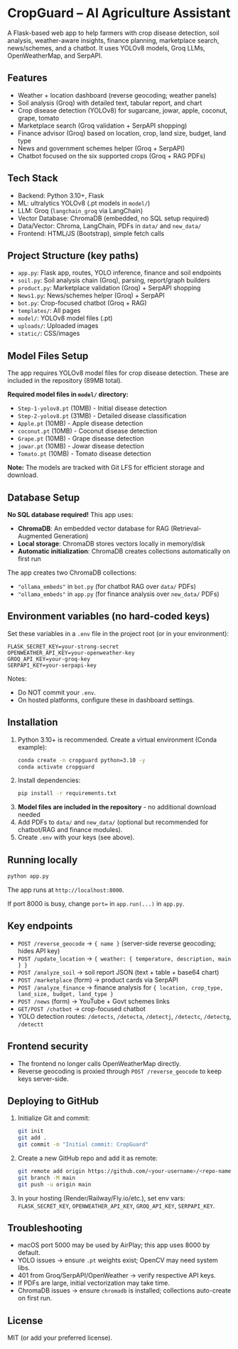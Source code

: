# CropGuard – AI Agriculture Assistant

A Flask-based web app to help farmers with crop disease detection, soil analysis, weather-aware insights, finance planning, marketplace search, news/schemes, and a chatbot. It uses YOLOv8 models, Groq LLMs, OpenWeatherMap, and SerpAPI.

## Features
- Weather + location dashboard (reverse geocoding; weather panels)
- Soil analysis (Groq) with detailed text, tabular report, and chart
- Crop disease detection (YOLOv8) for sugarcane, jowar, apple, coconut, grape, tomato
- Marketplace search (Groq validation + SerpAPI shopping)
- Finance advisor (Groq) based on location, crop, land size, budget, land type
- News and government schemes helper (Groq + SerpAPI)
- Chatbot focused on the six supported crops (Groq + RAG PDFs)

## Tech Stack
- Backend: Python 3.10+, Flask
- ML: ultralytics YOLOv8 (.pt models in `model/`)
- LLM: Groq (`langchain_groq` via LangChain)
- Vector Database: ChromaDB (embedded, no SQL setup required)
- Data/Vector: Chroma, LangChain, PDFs in `data/` and `new_data/`
- Frontend: HTML/JS (Bootstrap), simple fetch calls

## Project Structure (key paths)
- `app.py`: Flask app, routes, YOLO inference, finance and soil endpoints
- `soil.py`: Soil analysis chain (Groq), parsing, report/graph builders
- `product.py`: Marketplace validation (Groq) + SerpAPI shopping
- `News1.py`: News/schemes helper (Groq) + SerpAPI
- `bot.py`: Crop-focused chatbot (Groq + RAG)
- `templates/`: All pages
- `model/`: YOLOv8 model files (.pt)
- `uploads/`: Uploaded images
- `static/`: CSS/images

## Model Files Setup
The app requires YOLOv8 model files for crop disease detection. These are included in the repository (89MB total).

**Required model files in `model/` directory:**
- `Step-1-yolov8.pt` (10MB) - Initial disease detection
- `Step-2-yolov8.pt` (31MB) - Detailed disease classification  
- `Apple.pt` (10MB) - Apple disease detection
- `coconut.pt` (10MB) - Coconut disease detection
- `Grape.pt` (10MB) - Grape disease detection
- `jowar.pt` (10MB) - Jowar disease detection
- `Tomato.pt` (10MB) - Tomato disease detection


**Note:** The models are tracked with Git LFS for efficient storage and download.

## Database Setup
**No SQL database required!** This app uses:
- **ChromaDB**: An embedded vector database for RAG (Retrieval-Augmented Generation)
- **Local storage**: ChromaDB stores vectors locally in memory/disk
- **Automatic initialization**: ChromaDB creates collections automatically on first run

The app creates two ChromaDB collections:
- `"ollama_embeds"` in `bot.py` (for chatbot RAG over `data/` PDFs)
- `"ollama_embeds"` in `app.py` (for finance analysis over `new_data/` PDFs)

## Environment variables (no hard-coded keys)
Set these variables in a `.env` file in the project root (or in your environment):

```
FLASK_SECRET_KEY=your-strong-secret
OPENWEATHER_API_KEY=your-openweather-key
GROQ_API_KEY=your-groq-key
SERPAPI_KEY=your-serpapi-key
```

Notes:
- Do NOT commit your `.env`.
- On hosted platforms, configure these in dashboard settings.

## Installation
1. Python 3.10+ is recommended. Create a virtual environment (Conda example):
   ```bash
   conda create -n cropguard python=3.10 -y
   conda activate cropguard
   ```
2. Install dependencies:
   ```bash
   pip install -r requirements.txt
   ```
3. **Model files are included in the repository** - no additional download needed
4. Add PDFs to `data/` and `new_data/` (optional but recommended for chatbot/RAG and finance modules).
5. Create `.env` with your keys (see above).

## Running locally
```bash
python app.py
```
The app runs at `http://localhost:8000`.

If port 8000 is busy, change `port=` in `app.run(...)` in `app.py`.

## Key endpoints
- `POST /reverse_geocode` → `{ name }` (server-side reverse geocoding; hides API key)
- `POST /update_location` → `{ weather: { temperature, description, main } }`
- `POST /analyze_soil` → soil report JSON (text + table + base64 chart)
- `POST /marketplace` (form) → product cards via SerpAPI
- `POST /analyze_finance` → finance analysis for `{ location, crop_type, land_size, budget, land_type }`
- `POST /news` (form) → YouTube + Govt schemes links
- `GET/POST /chatbot` → crop-focused chatbot
- YOLO detection routes: `/detects`, `/detecta`, `/detectj`, `/detectc`, `/detectg`, `/detectt`

## Frontend security
- The frontend no longer calls OpenWeatherMap directly.
- Reverse geocoding is proxied through `POST /reverse_geocode` to keep keys server-side.

## Deploying to GitHub
1. Initialize Git and commit:
   ```bash
   git init
   git add .
   git commit -m "Initial commit: CropGuard"
   ```
2. Create a new GitHub repo and add it as remote:
   ```bash
   git remote add origin https://github.com/<your-username>/<repo-name>.git
   git branch -M main
   git push -u origin main
   ```
3. In your hosting (Render/Railway/Fly.io/etc.), set env vars: `FLASK_SECRET_KEY`, `OPENWEATHER_API_KEY`, `GROQ_API_KEY`, `SERPAPI_KEY`.

## Troubleshooting
- macOS port 5000 may be used by AirPlay; this app uses 8000 by default.
- YOLO issues → ensure `.pt` weights exist; OpenCV may need system libs.
- 401 from Groq/SerpAPI/OpenWeather → verify respective API keys.
- If PDFs are large, initial vectorization may take time.
- ChromaDB issues → ensure `chromadb` is installed; collections auto-create on first run.

## License
MIT (or add your preferred license).
